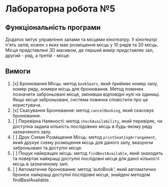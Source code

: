 # Лабораторна робота №5

## Функціональність програми

Додаток імітує управління залами та місцями кінотеатру. 
У кінотеатрі п'ять залів, кожен з яких має розміщення місць у 10 рядів та 20 місць. 
Місця представлені 3D масивом, де перший вимір представляє зал, другий - ряд, а третій - місце.

## Вимоги

1. [x] Бронювання Місць: метод `bookSeats`, який приймає номер залу, номер ряду, номери місць для бронювання. 
   Метод повинен позначити заброньовані місця, змінивши відповідні нулі на одиниці.
   Якщо місця заброньовані, система повинна сповістити про це користувача. 
2. [x] Скасування Бронювання: метод `cancelBooking`, який скасовує бронювання. 
3. [ ] Перевірка Наявності: метод `checkAvailability`, який перевіряє, 
   чи доступна задана кількість послідовних місць в будь-якому ряду зазначеного залу. 
4. [ ] Друк Схеми Розміщення Місць: метод `printSeatingArrangement`, який друкує схему розміщення місць для даного залу,
   вказуючи заброньовані та доступні місця.
5. [ ] Пошук найкращих місць: метод `findBestAvailable`, 
   який знаходить та повертає найкращі доступні послідовні місця для даної кількості місць в зазначеному залі. 
6. [ ] Автоматичне бронювання: метод 'autoBook', 
   який автоматично бронює найкращі доступні послідовні місця, знайдені методом findBestAvailable.

